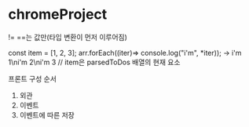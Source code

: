 # chromeProject

!= ==는 값만(타입 변환이 먼저 이루어짐)

const item = [1, 2, 3];
arr.forEach((iter)=> console.log("i'm", *iter));
 -> i'm 1\ni'm 2\ni'm 3
 // item은 parsedToDos 배열의 현재 요소

프론트 구성 순서
1. 외관
2. 이벤트
3. 이벤트에 따른 저장